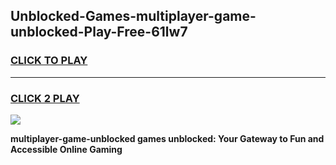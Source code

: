 
## Unblocked-Games-multiplayer-game-unblocked-Play-Free-61lw7
<h3>
<a href="https://premium76.site?title=multiplayer-game-unblocked&ref=17A">CLICK TO PLAY</a></h3>
<hr>

<h3>
<a href="https://premium76.site?title=multiplayer-game-unblocked&ref=17A">CLICK 2 PLAY</a>
  
</h3>

<a href="https://premium76.site?title=multiplayer-game-unblocked&ref=17A"><img src="https://clearcache.store/games.png"></a>


**multiplayer-game-unblocked games unblocked: Your Gateway to Fun and Accessible Online Gaming**
